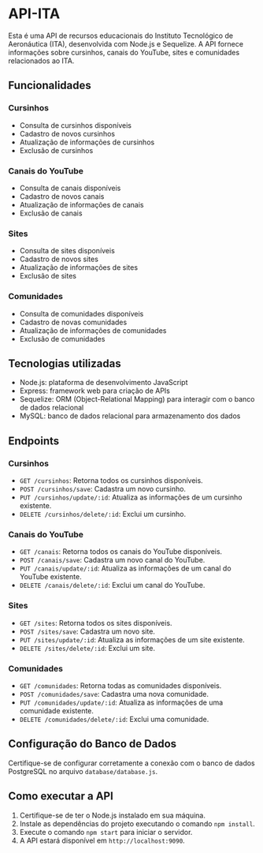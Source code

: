 # API-ITA


Esta é uma API de recursos educacionais do Instituto Tecnológico de Aeronáutica (ITA), desenvolvida com Node.js e Sequelize. A API fornece informações sobre cursinhos, canais do YouTube, sites e comunidades relacionados ao ITA.

## Funcionalidades

### Cursinhos

- Consulta de cursinhos disponíveis
- Cadastro de novos cursinhos
- Atualização de informações de cursinhos
- Exclusão de cursinhos

### Canais do YouTube

- Consulta de canais disponíveis
- Cadastro de novos canais
- Atualização de informações de canais
- Exclusão de canais

### Sites

- Consulta de sites disponíveis
- Cadastro de novos sites
- Atualização de informações de sites
- Exclusão de sites

### Comunidades

- Consulta de comunidades disponíveis
- Cadastro de novas comunidades
- Atualização de informações de comunidades
- Exclusão de comunidades

## Tecnologias utilizadas

- Node.js: plataforma de desenvolvimento JavaScript
- Express: framework web para criação de APIs
- Sequelize: ORM (Object-Relational Mapping) para interagir com o banco de dados relacional
- MySQL: banco de dados relacional para armazenamento dos dados

## Endpoints

### Cursinhos

- `GET /cursinhos`: Retorna todos os cursinhos disponíveis.
- `POST /cursinhos/save`: Cadastra um novo cursinho.
- `PUT /cursinhos/update/:id`: Atualiza as informações de um cursinho existente.
- `DELETE /cursinhos/delete/:id`: Exclui um cursinho.

### Canais do YouTube

- `GET /canais`: Retorna todos os canais do YouTube disponíveis.
- `POST /canais/save`: Cadastra um novo canal do YouTube.
- `PUT /canais/update/:id`: Atualiza as informações de um canal do YouTube existente.
- `DELETE /canais/delete/:id`: Exclui um canal do YouTube.

### Sites

- `GET /sites`: Retorna todos os sites disponíveis.
- `POST /sites/save`: Cadastra um novo site.
- `PUT /sites/update/:id`: Atualiza as informações de um site existente.
- `DELETE /sites/delete/:id`: Exclui um site.

### Comunidades

- `GET /comunidades`: Retorna todas as comunidades disponíveis.
- `POST /comunidades/save`: Cadastra uma nova comunidade.
- `PUT /comunidades/update/:id`: Atualiza as informações de uma comunidade existente.
- `DELETE /comunidades/delete/:id`: Exclui uma comunidade.

## Configuração do Banco de Dados

Certifique-se de configurar corretamente a conexão com o banco de dados PostgreSQL no arquivo `database/database.js`.

## Como executar a API

1. Certifique-se de ter o Node.js instalado em sua máquina.
2. Instale as dependências do projeto executando o comando `npm install`.
3. Execute o comando `npm start` para iniciar o servidor.
4. A API estará disponível em `http://localhost:9090`.

